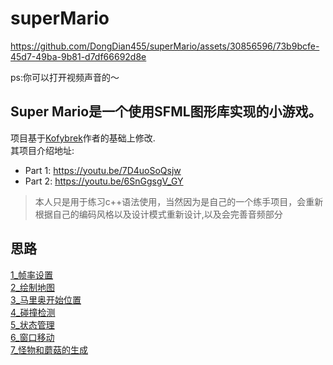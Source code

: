 # superMario
https://github.com/DongDian455/superMario/assets/30856596/73b9bcfe-45d7-49ba-9b81-d7df66692d8e  

ps:你可以打开视频声音的～

Super Mario是一个使用SFML图形库实现的小游戏。
---


项目基于[Kofybrek](https://www.youtube.com/@Kofybrek)作者的基础上修改.  
其项目介绍地址:
- Part 1: https://youtu.be/7D4uoSoQsjw
- Part 2: https://youtu.be/6SnGgsgV_GY

> 本人只是用于练习c++语法使用，当然因为是自己的一个练手项目，会重新根据自己的编码风格以及设计模式重新设计,以及会完善音频部分

## 思路
[1_帧率设置](https://github.com/DongDian455/superMario/blob/master/aricles/1_%E5%B8%A7%E7%8E%87%E8%AE%BE%E7%BD%AE.md)  
[2_绘制地图](https://github.com/DongDian455/superMario/blob/master/aricles/1_%E5%B8%A7%E7%8E%87%E8%AE%BE%E7%BD%AE.md)  
[3_马里奥开始位置](https://github.com/DongDian455/superMario/blob/master/aricles/3_%E9%A9%AC%E9%87%8C%E5%A5%A5%E5%BC%80%E5%A7%8B%E4%BD%8D%E7%BD%AE.md)  
[4_碰撞检测](https://github.com/DongDian455/superMario/blob/master/aricles/4_%E7%A2%B0%E6%92%9E%E6%A3%80%E6%B5%8B.md)  
[5_状态管理](https://github.com/DongDian455/superMario/blob/master/aricles/5_%E7%8A%B6%E6%80%81%E7%AE%A1%E7%90%86.md)  
[6_窗口移动](https://github.com/DongDian455/superMario/blob/master/aricles/6_%E7%AA%97%E5%8F%A3%E7%A7%BB%E5%8A%A8.md)  
[7_怪物和蘑菇的生成](https://github.com/DongDian455/superMario/blob/master/aricles/7_%E6%80%AA%E7%89%A9%E5%92%8C%E8%98%91%E8%8F%87%E7%9A%84%E7%94%9F%E6%88%90.md)  
